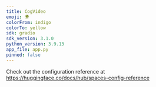 ```yaml
---
title: CogVideo
emoji: 🌍
colorFrom: indigo
colorTo: yellow
sdk: gradio
sdk_version: 3.1.0
python_version: 3.9.13
app_file: app.py
pinned: false
---
```


Check out the configuration reference at https://huggingface.co/docs/hub/spaces-config-reference
